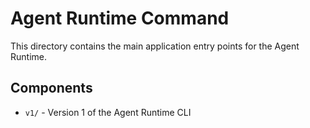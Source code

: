 # Agent Runtime Command

This directory contains the main application entry points for the Agent Runtime.

## Components

- `v1/` - Version 1 of the Agent Runtime CLI
